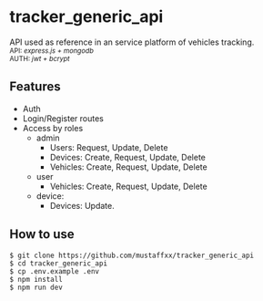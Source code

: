 # tracker_generic_api

API used as reference in an service platform of vehicles tracking. </br>
<small>
API: _express.js + mongodb_ </br>
AUTH: _jwt + bcrypt_
</small>

## Features

- Auth
- Login/Register routes
- Access by roles
  - admin
    - Users: Request, Update, Delete
    - Devices: Create, Request, Update, Delete
    - Vehicles: Create, Request, Update, Delete
  - user
    - Vehicles: Create, Request, Update, Delete
  - device:
    - Devices: Update.

## How to use

```console
$ git clone https://github.com/mustaffxx/tracker_generic_api
$ cd tracker_generic_api
$ cp .env.example .env
$ npm install
$ npm run dev
```
